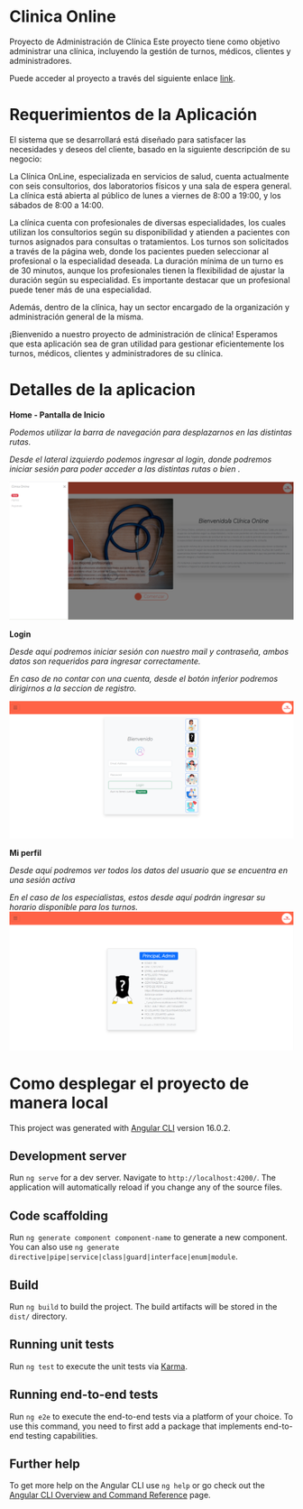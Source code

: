 # Clinica Online

Proyecto de Administración de Clínica
Este proyecto tiene como objetivo administrar una clínica, incluyendo la gestión de turnos, médicos, clientes y administradores.

Puede acceder al proyecto a través del siguiente enlace [link](https://clinica-online-1fc45.web.app/).

# Requerimientos de la Aplicación

El sistema que se desarrollará está diseñado para satisfacer las necesidades y deseos del cliente, basado en la siguiente descripción de su negocio:

La Clínica OnLine, especializada en servicios de salud, cuenta actualmente con seis consultorios, dos laboratorios físicos y una sala de espera general. La clínica está abierta al público de lunes a viernes de 8:00 a 19:00, y los sábados de 8:00 a 14:00.

La clínica cuenta con profesionales de diversas especialidades, los cuales utilizan los consultorios según su disponibilidad y atienden a pacientes con turnos asignados para consultas o tratamientos. Los turnos son solicitados a través de la página web, donde los pacientes pueden seleccionar al profesional o la especialidad deseada. La duración mínima de un turno es de 30 minutos, aunque los profesionales tienen la flexibilidad de ajustar la duración según su especialidad. Es importante destacar que un profesional puede tener más de una especialidad.

Además, dentro de la clínica, hay un sector encargado de la organización y administración general de la misma.

¡Bienvenido a nuestro proyecto de administración de clínica! Esperamos que esta aplicación sea de gran utilidad para gestionar eficientemente los turnos, médicos, clientes y administradores de su clínica.

# Detalles de la aplicacion

**Home - Pantalla de Inicio**

_Podemos utilizar la barra de navegación para desplazarnos en las distintas rutas._

_Desde el lateral izquierdo podemos ingresar al login, donde podremos iniciar sesión para poder acceder a las distintas rutas o bien ._

![](./images/home.png)

**Login**

_Desde aquí podremos iniciar sesión con nuestro mail y contraseña, ambos datos son requeridos para ingresar correctamente._

_En caso de no contar con una cuenta, desde el botón inferior podremos dirigirnos a la seccion de registro._

![](./images/login.png)

**Mi perfil**

_Desde aquí podremos ver todos los datos del usuario que se encuentra en una sesión activa_

_En el caso de los especialistas, estos desde aquí podrán ingresar su horario disponible para los turnos._  
![](./images/perfil.png)

# Como desplegar el proyecto de manera local

This project was generated with [Angular CLI](https://github.com/angular/angular-cli) version 16.0.2.

## Development server

Run `ng serve` for a dev server. Navigate to `http://localhost:4200/`. The application will automatically reload if you change any of the source files.

## Code scaffolding

Run `ng generate component component-name` to generate a new component. You can also use `ng generate directive|pipe|service|class|guard|interface|enum|module`.

## Build

Run `ng build` to build the project. The build artifacts will be stored in the `dist/` directory.

## Running unit tests

Run `ng test` to execute the unit tests via [Karma](https://karma-runner.github.io).

## Running end-to-end tests

Run `ng e2e` to execute the end-to-end tests via a platform of your choice. To use this command, you need to first add a package that implements end-to-end testing capabilities.

## Further help

To get more help on the Angular CLI use `ng help` or go check out the [Angular CLI Overview and Command Reference](https://angular.io/cli) page.
